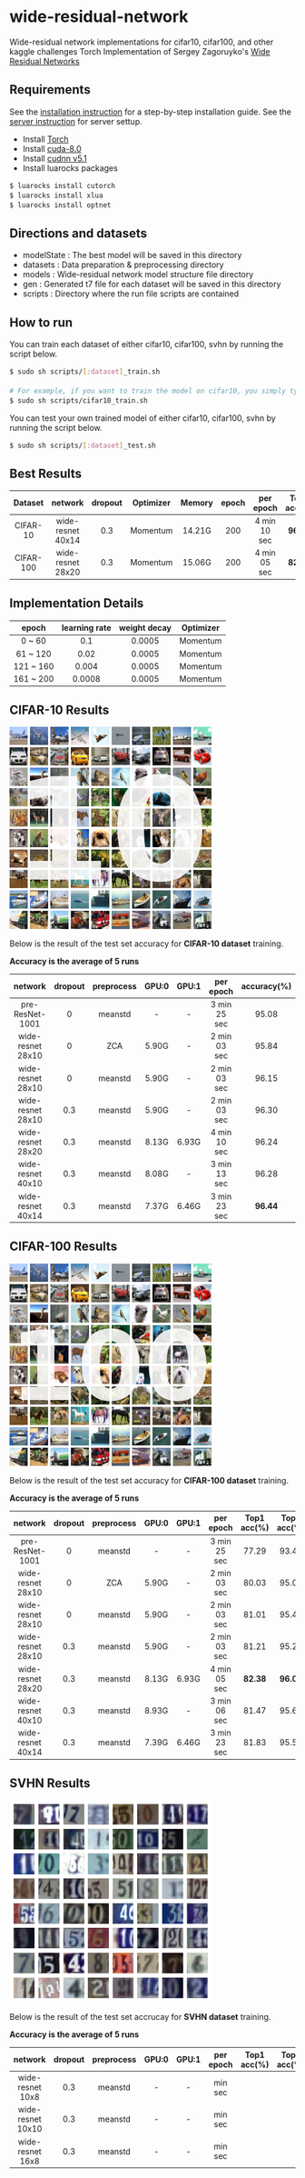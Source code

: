# wide-residual-network
Wide-residual network implementations for cifar10, cifar100, and other kaggle challenges
Torch Implementation of Sergey Zagoruyko's [Wide Residual Networks](https://arxiv.org/pdf/1605.07146v2.pdf)

## Requirements
See the [installation instruction](INSTALL.md) for a step-by-step installation guide.
See the [server instruction](SERVER.md) for server settup.
- Install [Torch](http://torch.ch/docs/getting-started.html)
- Install [cuda-8.0](https://developer.nvidia.com/cuda-downloads)
- Install [cudnn v5.1](https://developer.nvidia.com/cudnn)
- Install luarocks packages
```bash
$ luarocks install cutorch
$ luarocks install xlua
$ luarocks install optnet
```
## Directions and datasets
- modelState    : The best model will be saved in this directory
- datasets      : Data preparation & preprocessing directory
- models        : Wide-residual network model structure file directory
- gen           : Generated t7 file for each dataset will be saved in this directory
- scripts       : Directory where the run file scripts are contained

## How to run
You can train each dataset of either cifar10, cifar100, svhn by running the script below.
```bash
$ sudo sh scripts/[:dataset]_train.sh

# For example, if you want to train the model on cifar10, you simply type
$ sudo sh scripts/cifar10_train.sh
```

You can test your own trained model of either cifar10, cifar100, svhn by running the script below.
```bash
$ sudo sh scripts/[:dataset]_test.sh
```

## Best Results
|   Dataset   | network           | dropout | Optimizer| Memory | epoch | per epoch    | Top1 acc(%)|
|:-----------:|:-----------------:|:-------:|----------|:------:|:-----:|:------------:|:----------:|
| CIFAR-10    | wide-resnet 40x14 |   0.3   | Momentum | 14.21G | 200   | 4 min 10 sec |  **96.44** |
| CIFAR-100   | wide-resnet 28x20 |   0.3   | Momentum | 15.06G | 200   | 4 min 05 sec |  **82.38** |

## Implementation Details
|   epoch   | learning rate |  weight decay | Optimizer |
|:---------:|:-------------:|:-------------:|:---------:|
|   0 ~ 60  |      0.1      |     0.0005    | Momentum  |
|  61 ~ 120 |      0.02     |     0.0005    | Momentum  |
| 121 ~ 160 |     0.004     |     0.0005    | Momentum  |
| 161 ~ 200 |     0.0008    |     0.0005    | Momentum  |


## CIFAR-10 Results
 
![alt tag](IMAGES/cifar10_image.png)

Below is the result of the test set accuracy for **CIFAR-10 dataset** training.

**Accuracy is the average of 5 runs**

| network           | dropout | preprocess | GPU:0 | GPU:1 | per epoch    | accuracy(%) |
|:-----------------:|:-------:|:----------:|:-----:|:-----:|:------------:|:-----------:|
| pre-ResNet-1001   |    0    |   meanstd  |   -   |   -   | 3 min 25 sec |    95.08    |
| wide-resnet 28x10 |    0    |     ZCA    | 5.90G |   -   | 2 min 03 sec |    95.84    |
| wide-resnet 28x10 |    0    |   meanstd  | 5.90G |   -   | 2 min 03 sec |    96.15    |
| wide-resnet 28x10 |   0.3   |   meanstd  | 5.90G |   -   | 2 min 03 sec |    96.30    |
| wide-resnet 28x20 |   0.3   |   meanstd  | 8.13G | 6.93G | 4 min 10 sec |    96.24    |
| wide-resnet 40x10 |   0.3   |   meanstd  | 8.08G |   -   | 3 min 13 sec |    96.28    |
| wide-resnet 40x14 |   0.3   |   meanstd  | 7.37G | 6.46G | 3 min 23 sec |  **96.44**  |

## CIFAR-100 Results

![alt tag](IMAGES/cifar100_image.png)

Below is the result of the test set accuracy for **CIFAR-100 dataset** training.

**Accuracy is the average of 5 runs**

| network           | dropout |  preprocess | GPU:0 | GPU:1 | per epoch    | Top1 acc(%)| Top5 acc(%) |
|:-----------------:|:-------:|:-----------:|:-----:|:-----:|:------------:|:----------:|:-----------:|
| pre-ResNet-1001   |    0    |   meanstd   |   -   |   -   | 3 min 25 sec |    77.29   |    93.44    |
| wide-resnet 28x10 |    0    |     ZCA     | 5.90G |   -   | 2 min 03 sec |    80.03   |    95.01    |
| wide-resnet 28x10 |    0    |   meanstd   | 5.90G |   -   | 2 min 03 sec |    81.01   |    95.44    |
| wide-resnet 28x10 |   0.3   |   meanstd   | 5.90G |   -   | 2 min 03 sec |    81.21   |    95.22    |
| wide-resnet 28x20 |   0.3   |   meanstd   | 8.13G | 6.93G | 4 min 05 sec |  **82.38** |  **96.06**  |
| wide-resnet 40x10 |   0.3   |   meanstd   | 8.93G |   -   | 3 min 06 sec |    81.47   |    95.65    |
| wide-resnet 40x14 |   0.3   |   meanstd   | 7.39G | 6.46G | 3 min 23 sec |    81.83   |    95.50    |

## SVHN Results

![alt tag](IMAGES/svhn_image.png)

Below is the result of the test set accrucay for **SVHN dataset** training.

**Accuracy is the average of 5 runs**

| network           | dropout |  preprocess | GPU:0 | GPU:1 | per epoch    | Top1 acc(%)| Top5 acc(%) |
|:-----------------:|:-------:|:-----------:|:-----:|:-----:|:------------:|:----------:|:-----------:|
| wide-resnet 10x8  |   0.3   |   meanstd   |   -   |   -   |   min    sec |            |             |
| wide-resnet 10x10 |   0.3   |   meanstd   |   -   |   -   |   min    sec |            |             |
| wide-resnet 16x8  |   0.3   |   meanstd   |   -   |   -   |   min    sec |            |             |


